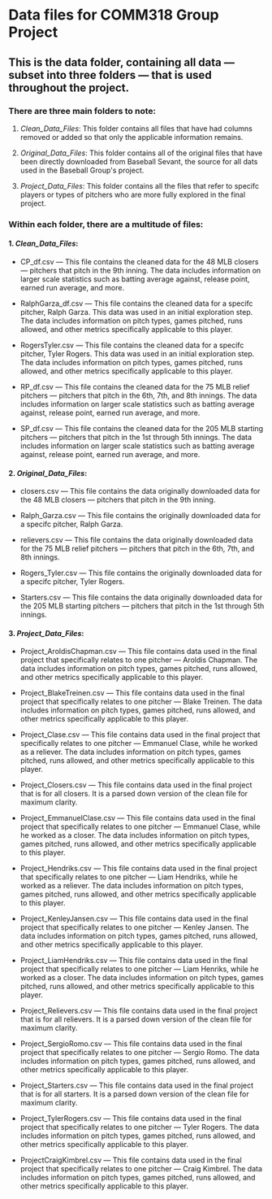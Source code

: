 # Data files for COMM318 Group Project

## This is the data folder, containing all data — subset into three folders — that is used throughout the project.

### There are three main folders to note:

1. _Clean_Data_Files_: This folder contains all files that have had columns removed or added so that only the applicable information remains.

2. _Original_Data_Files_: This folder contains all of the original files that have been directly downloaded from Baseball Sevant, the source for all dats used in the Baseball Group's project.

3. _Project_Data_Files_: This folder contains all the files that refer to specifc players or types of pitchers who are more fully explored in the final project.

### Within each folder, there are a multitude of files:

#### 1. _Clean_Data_Files_:

* CP_df.csv — This file contains the cleaned data for the 48 MLB closers — pitchers that pitch in the 9th inning. The data includes information on larger scale statistics such as batting average against, release point, earned run average, and more.

* RalphGarza_df.csv — This file contains the cleaned data for a specifc pitcher, Ralph Garza. This data was used in an initial exploration step. The data includes information on pitch types, games pitched, runs allowed, and other metrics specifically applicable to this player.

* RogersTyler.csv — This file contains the cleaned data for a specifc pitcher, Tyler Rogers. This data was used in an initial exploration step. The data includes information on pitch types, games pitched, runs allowed, and other metrics specifically applicable to this player.

* RP_df.csv — This file contains the cleaned data for the 75 MLB relief pitchers — pitchers that pitch in the 6th, 7th, and 8th innings. The data includes information on larger scale statistics such as batting average against, release point, earned run average, and more.

* SP_df.csv — This file contains the cleaned data for the 205 MLB starting pitchers — pitchers that pitch in the 1st through 5th innings. The data includes information on larger scale statistics such as batting average against, release point, earned run average, and more.

#### 2. _Original_Data_Files_:

* closers.csv — This file contains the data originally downloaded data for the 48 MLB closers — pitchers that pitch in the 9th inning.

* Ralph_Garza.csv — This file contains the originally downloaded data for a specifc pitcher, Ralph Garza.

* relievers.csv — This file contains the data originally downloaded data for the 75 MLB relief pitchers — pitchers that pitch in the 6th, 7th, and 8th innings.

* Rogers_Tyler.csv — This file contains the originally downloaded data for a specifc pitcher, Tyler Rogers.

* Starters.csv — This file contains the data originally downloaded data for the 205 MLB starting pitchers — pitchers that pitch in the 1st through 5th innings.

#### 3. _Project_Data_Files_:

* Project_AroldisChapman.csv — This file contains data used in the final project that specifically relates to one pitcher — Aroldis Chapman. The data includes information on pitch types, games pitched, runs allowed, and other metrics specifically applicable to this player.

* Project_BlakeTreinen.csv — This file contains data used in the final project that specifically relates to one pitcher — Blake Treinen. The data includes information on pitch types, games pitched, runs allowed, and other metrics specifically applicable to this player.

* Project_Clase.csv — This file contains data used in the final project that specifically relates to one pitcher — Emmanuel Clase, while he worked as a reliever. The data includes information on pitch types, games pitched, runs allowed, and other metrics specifically applicable to this player.

* Project_Closers.csv — This file contains data used in the final project that is for all closers. It is a parsed down version of the clean file for maximum clarity.

* Project_EmmanuelClase.csv — This file contains data used in the final project that specifically relates to one pitcher — Emmanuel Clase, while he worked as a closer. The data includes information on pitch types, games pitched, runs allowed, and other metrics specifically applicable to this player.

* Project_Hendriks.csv — This file contains data used in the final project that specifically relates to one pitcher — Liam Hendriks, while he worked as a reliever. The data includes information on pitch types, games pitched, runs allowed, and other metrics specifically applicable to this player.

* Project_KenleyJansen.csv — This file contains data used in the final project that specifically relates to one pitcher — Kenley Jansen. The data includes information on pitch types, games pitched, runs allowed, and other metrics specifically applicable to this player.

* Project_LiamHendriks.csv — This file contains data used in the final project that specifically relates to one pitcher — Liam Henriks, while he worked as a closer. The data includes information on pitch types, games pitched, runs allowed, and other metrics specifically applicable to this player.

* Project_Relievers.csv — This file contains data used in the final project that is for all relievers. It is a parsed down version of the clean file for maximum clarity.

* Project_SergioRomo.csv — This file contains data used in the final project that specifically relates to one pitcher — Sergio Romo. The data includes information on pitch types, games pitched, runs allowed, and other metrics specifically applicable to this player.

* Project_Starters.csv — This file contains data used in the final project that is for all starters. It is a parsed down version of the clean file for maximum clarity.

* Project_TylerRogers.csv — This file contains data used in the final project that specifically relates to one pitcher — Tyler Rogers. The data includes information on pitch types, games pitched, runs allowed, and other metrics specifically applicable to this player.

* ProjectCraigKimbrel.csv — This file contains data used in the final project that specifically relates to one pitcher — Craig Kimbrel. The data includes information on pitch types, games pitched, runs allowed, and other metrics specifically applicable to this player.